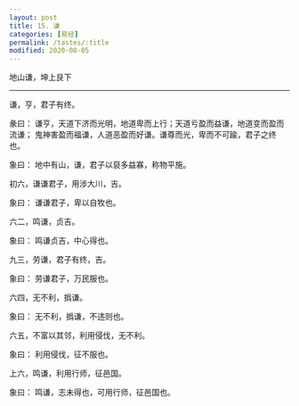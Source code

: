 ```yaml
---
layout: post
title: 15. 谦
categories: [易经]
permalink: /tastes/:title
modified: 2020-08-05
---
```


地山谦，坤上艮下

---

谦，亨，君子有终。

彖曰： 谦亨，天道下济而光明，地道卑而上行；天道亏盈而益谦，地道变而盈而流谦；
鬼神害盈而福谦，人道恶盈而好谦。谦尊而光，卑而不可踰，君子之终也。

象曰： 地中有山，谦，君子以裒多益寡，称物平施。

初六，谦谦君子，用涉大川，吉。

象曰： 谦谦君子，卑以自牧也。

六二，鸣谦，贞吉。

象曰： 鸣谦贞吉，中心得也。

九三，劳谦，君子有终，吉。

象曰： 劳谦君子，万民服也。

六四，无不利，撝谦。

象曰： 无不利，撝谦，不违则也。

六五，不富以其邻，利用侵伐，无不利。

象曰： 利用侵伐，征不服也。

上六，鸣谦，利用行师，征邑国。

象曰： 鸣谦，志未得也，可用行师，征邑国也。
